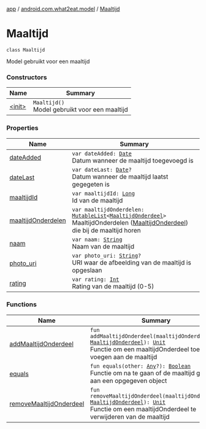 [app](../../index.md) / [android.com.what2eat.model](../index.md) / [Maaltijd](./index.md)

# Maaltijd

`class Maaltijd`

Model gebruikt voor een maaltijd

### Constructors

| Name | Summary |
|---|---|
| [&lt;init&gt;](-init-.md) | `Maaltijd()`<br>Model gebruikt voor een maaltijd |

### Properties

| Name | Summary |
|---|---|
| [dateAdded](date-added.md) | `var dateAdded: `[`Date`](http://docs.oracle.com/javase/6/docs/api/java/util/Date.html)<br>Datum wanneer de maaltijd toegevoegd is |
| [dateLast](date-last.md) | `var dateLast: `[`Date`](http://docs.oracle.com/javase/6/docs/api/java/util/Date.html)`?`<br>Datum wanneer de maaltijd laatst gegegeten is |
| [maaltijdId](maaltijd-id.md) | `var maaltijdId: `[`Long`](https://kotlinlang.org/api/latest/jvm/stdlib/kotlin/-long/index.html)<br>Id van de maaltijd |
| [maaltijdOnderdelen](maaltijd-onderdelen.md) | `var maaltijdOnderdelen: `[`MutableList`](https://kotlinlang.org/api/latest/jvm/stdlib/kotlin.collections/-mutable-list/index.html)`<`[`MaaltijdOnderdeel`](../-maaltijd-onderdeel/index.md)`>`<br>MaaltijdOnderdelen ([MaaltijdOnderdeel](../-maaltijd-onderdeel/index.md)) die bij de maaltijd horen |
| [naam](naam.md) | `var naam: `[`String`](https://kotlinlang.org/api/latest/jvm/stdlib/kotlin/-string/index.html)<br>Naam van de maaltijd |
| [photo_uri](photo_uri.md) | `var photo_uri: `[`String`](https://kotlinlang.org/api/latest/jvm/stdlib/kotlin/-string/index.html)`?`<br>URI waar de afbeelding van de maaltijd is opgeslaan |
| [rating](rating.md) | `var rating: `[`Int`](https://kotlinlang.org/api/latest/jvm/stdlib/kotlin/-int/index.html)<br>Rating van de maaltijd (0-5) |

### Functions

| Name | Summary |
|---|---|
| [addMaaltijdOnderdeel](add-maaltijd-onderdeel.md) | `fun addMaaltijdOnderdeel(maaltijdOnderdeel: `[`MaaltijdOnderdeel`](../-maaltijd-onderdeel/index.md)`): `[`Unit`](https://kotlinlang.org/api/latest/jvm/stdlib/kotlin/-unit/index.html)<br>Functie om een maaltijdOnderdeel toe te voegen aan de maaltijd |
| [equals](equals.md) | `fun equals(other: `[`Any`](https://kotlinlang.org/api/latest/jvm/stdlib/kotlin/-any/index.html)`?): `[`Boolean`](https://kotlinlang.org/api/latest/jvm/stdlib/kotlin/-boolean/index.html)<br>Functie om na te gaan of de maaltijd gelijk is aan een opgegeven object |
| [removeMaaltijdOnderdeel](remove-maaltijd-onderdeel.md) | `fun removeMaaltijdOnderdeel(maaltijdOnderdeel: `[`MaaltijdOnderdeel`](../-maaltijd-onderdeel/index.md)`): `[`Unit`](https://kotlinlang.org/api/latest/jvm/stdlib/kotlin/-unit/index.html)<br>Functie om een maaltijdOnderdeel te verwijderen van de maaltijd |
